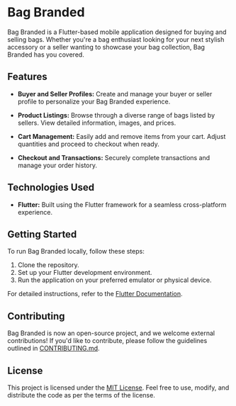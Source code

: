 # Bag Branded

Bag Branded is a Flutter-based mobile application designed for buying and selling bags. Whether you're a bag enthusiast looking for your next stylish accessory or a seller wanting to showcase your bag collection, Bag Branded has you covered.

## Features

- **Buyer and Seller Profiles:** Create and manage your buyer or seller profile to personalize your Bag Branded experience.
  
- **Product Listings:** Browse through a diverse range of bags listed by sellers. View detailed information, images, and prices.

- **Cart Management:** Easily add and remove items from your cart. Adjust quantities and proceed to checkout when ready.

- **Checkout and Transactions:** Securely complete transactions and manage your order history.

## Technologies Used

- **Flutter:** Built using the Flutter framework for a seamless cross-platform experience.

## Getting Started

To run Bag Branded locally, follow these steps:

1. Clone the repository.
2. Set up your Flutter development environment.
3. Run the application on your preferred emulator or physical device.

For detailed instructions, refer to the [Flutter Documentation](https://flutter.dev/docs/get-started/install).

## Contributing

Bag Branded is now an open-source project, and we welcome external contributions! If you'd like to contribute, please follow the guidelines outlined in [CONTRIBUTING.md](CONTRIBUTING.md).

## License

This project is licensed under the [MIT License](LICENSE.md). Feel free to use, modify, and distribute the code as per the terms of the license.